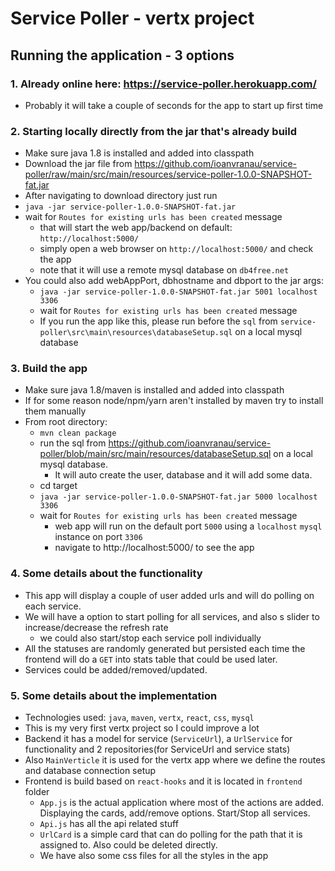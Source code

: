 # Service Poller - vertx project

## Running the application - 3 options

### 1. Already online here: https://service-poller.herokuapp.com/
  - Probably it will take a couple of seconds for the app to start up first time
### 2. Starting locally directly from the jar that's already build
- Make sure java 1.8 is installed and added into classpath 
- Download the jar file from https://github.com/ioanvranau/service-poller/raw/main/src/main/resources/service-poller-1.0.0-SNAPSHOT-fat.jar
- After navigating to download directory just run
- `java -jar service-poller-1.0.0-SNAPSHOT-fat.jar`
- wait for `Routes for existing urls has been created` message
  - that will start the web app/backend on default: `http://localhost:5000/`
  - simply open a web browser on `http://localhost:5000/` and check the app
  - note that it will use a remote mysql database on `db4free.net`
- You could also add webAppPort, dbhostname and dbport to the jar args:
  - `java -jar service-poller-1.0.0-SNAPSHOT-fat.jar 5001 localhost 3306`
  - wait for `Routes for existing urls has been created` message
  - If you run the app like this, please run before the `sql` from `service-poller\src\main\resources\databaseSetup.sql` on a local mysql database

### 3. Build the app
- Make sure java 1.8/maven is installed and added into classpath 
- If for some reason node/npm/yarn aren't installed by maven try to install them manually
- From root directory:
  - `mvn clean package`
  - run the sql from https://github.com/ioanvranau/service-poller/blob/main/src/main/resources/databaseSetup.sql on a local mysql database.
    - It will auto create the user, database and it will add some data.
  - cd target
  - `java -jar service-poller-1.0.0-SNAPSHOT-fat.jar 5000 localhost 3306`
  - wait for `Routes for existing urls has been created` message
    - web app will run on the default port `5000` using a `localhost` `mysql` instance on port `3306`
    - navigate to http://localhost:5000/ to see the app

### 4. Some details about the functionality
- This app will display a couple of user added urls and will do polling on each service.
- We will have a option to start polling for all services, and also s slider to increase/decrease the refresh rate
    - we could also start/stop each service poll individually
- All the statuses are randomly generated but persisted each time the frontend will do a `GET` into stats table that could be used later.
- Services could be added/removed/updated.

### 5. Some details about the implementation
- Technologies used: `java`, `maven`, `vertx`, `react`, `css`, `mysql`
- This is my very first vertx project so I could improve a lot
- Backend it has a model for service (`ServiceUrl`), a `UrlService` for functionality and 2 repositories(for ServiceUrl and service stats)
- Also `MainVerticle` it is used for the vertx app where we define the routes and database connection setup
- Frontend is build based on `react-hooks` and it is located in `frontend` folder
  - `App.js` is the actual application where most of the actions are added. Displaying the cards, add/remove options. Start/Stop all services.
  - `Api.js` has all the api related stuff
  - `UrlCard` is a simple card that can do polling for the path that it is assigned to. Also could be deleted directly.
  - We have also some css files for all the styles in the app
